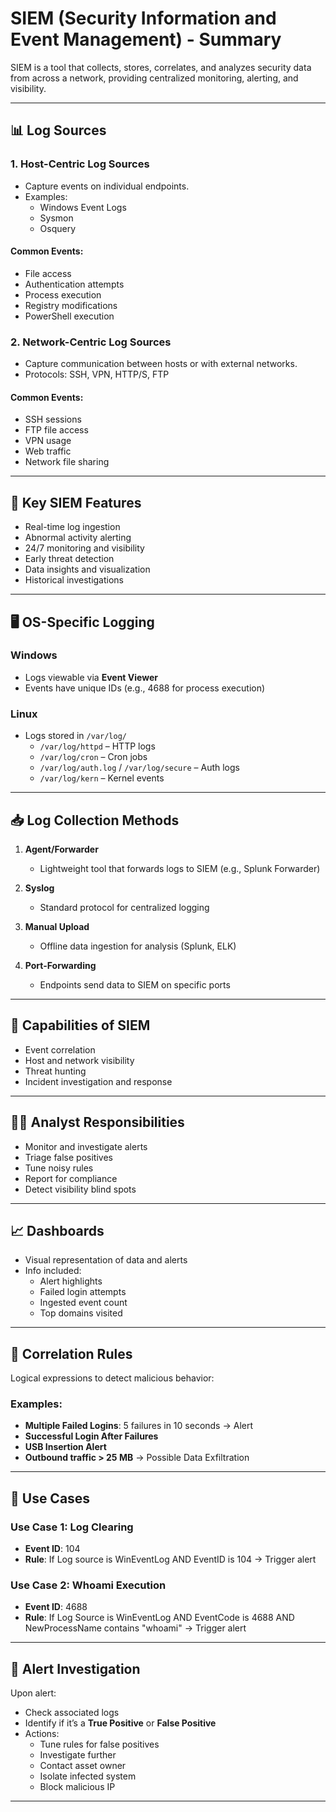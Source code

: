 # SIEM (Security Information and Event Management) - Summary

SIEM is a tool that collects, stores, correlates, and analyzes security data from across a network, providing centralized monitoring, alerting, and visibility.

---

## 📊 Log Sources

### 1. **Host-Centric Log Sources**
- Capture events on individual endpoints.
- Examples:
  - Windows Event Logs
  - Sysmon
  - Osquery

#### Common Events:
- File access
- Authentication attempts
- Process execution
- Registry modifications
- PowerShell execution

### 2. **Network-Centric Log Sources**
- Capture communication between hosts or with external networks.
- Protocols: SSH, VPN, HTTP/S, FTP

#### Common Events:
- SSH sessions
- FTP file access
- VPN usage
- Web traffic
- Network file sharing

---

## 🧠 Key SIEM Features
- Real-time log ingestion
- Abnormal activity alerting
- 24/7 monitoring and visibility
- Early threat detection
- Data insights and visualization
- Historical investigations

---

## 🖥 OS-Specific Logging

### Windows
- Logs viewable via **Event Viewer**
- Events have unique IDs (e.g., 4688 for process execution)

### Linux
- Logs stored in `/var/log/`
  - `/var/log/httpd` – HTTP logs
  - `/var/log/cron` – Cron jobs
  - `/var/log/auth.log` / `/var/log/secure` – Auth logs
  - `/var/log/kern` – Kernel events

---

## 📥 Log Collection Methods

1. **Agent/Forwarder**  
   - Lightweight tool that forwards logs to SIEM (e.g., Splunk Forwarder)

2. **Syslog**  
   - Standard protocol for centralized logging

3. **Manual Upload**  
   - Offline data ingestion for analysis (Splunk, ELK)

4. **Port-Forwarding**  
   - Endpoints send data to SIEM on specific ports

---

## 🧩 Capabilities of SIEM
- Event correlation
- Host and network visibility
- Threat hunting
- Incident investigation and response

---

## 👨‍💻 Analyst Responsibilities
- Monitor and investigate alerts
- Triage false positives
- Tune noisy rules
- Report for compliance
- Detect visibility blind spots

---

## 📈 Dashboards
- Visual representation of data and alerts
- Info included:
  - Alert highlights
  - Failed login attempts
  - Ingested event count
  - Top domains visited

---

## 🧩 Correlation Rules

Logical expressions to detect malicious behavior:

### Examples:
- **Multiple Failed Logins**: 5 failures in 10 seconds → Alert
- **Successful Login After Failures**
- **USB Insertion Alert**
- **Outbound traffic > 25 MB** → Possible Data Exfiltration

---

## 📌 Use Cases

### Use Case 1: Log Clearing
- **Event ID**: 104
- **Rule**: If Log source is WinEventLog AND EventID is 104 → Trigger alert

### Use Case 2: Whoami Execution
- **Event ID**: 4688
- **Rule**: If Log Source is WinEventLog AND EventCode is 4688 AND NewProcessName contains "whoami" → Trigger alert

---

## 🔎 Alert Investigation

Upon alert:
- Check associated logs
- Identify if it’s a **True Positive** or **False Positive**
- Actions:
  - Tune rules for false positives
  - Investigate further
  - Contact asset owner
  - Isolate infected system
  - Block malicious IP

---
